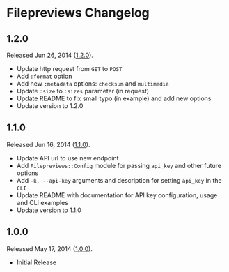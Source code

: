 # Filepreviews Changelog

## 1.2.0

Released Jun 26, 2014 ([1.2.0](https://github.com/jonahoffline/filepreviews-ruby/tree/v1.2.0)).

* Update http request from `GET` to `POST`
* Add `:format` option
* Add new `:metadata` options: `checksum` and `multimedia`
* Update `:size` to `:sizes` parameter (in request)
* Update README to fix small typo (in example) and add new options
* Update version to 1.2.0

## 1.1.0

Released Jun 16, 2014 ([1.1.0](https://github.com/jonahoffline/filepreviews-ruby/tree/v1.1.0)).

* Update API url to use new endpoint
* Add `Filepreviews::Config` module for passing `api_key` and other future options
* Add `-k, --api-key` arguments and description for setting `api_key` in the `CLI`
* Update README with documentation for API key configuration, usage and CLI examples
* Update version to 1.1.0

## 1.0.0

Released May 17, 2014 ([1.0.0](https://github.com/jonahoffline/filepreviews-ruby/tree/v1.0.0)).

* Initial Release
